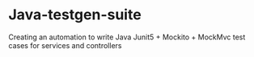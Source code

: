 # Java-testgen-suite

Creating an automation to write Java Junit5 + Mockito + MockMvc test cases for services and controllers 
